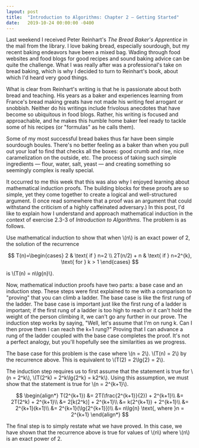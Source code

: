 ```yaml
---
layout: post
title:  "Introduction to Algorithms: Chapter 2 — Getting Started"
date:   2019-10-24 00:00:00 -0400
---
```


Last weekend I received Peter Reinhart's *The Bread Baker's Apprentice* in the mail from the library. I love baking bread, especially sourdough, but my recent baking endeavors have been a mixed bag. Wading through food websites and food blogs for good recipes and sound baking advice can be quite the challenge. What I was really after was a professional's take on bread baking, which is why I decided to turn to Reinhart's book, about which I'd heard very good things.

What is clear from Reinhart's writing is that he is passionate about both bread and teaching. His years as a baker and experiences learning from France's bread making greats have not made his writing feel arrogant or snobbish. Neither do his writings include frivolous anecdotes that have become so ubiquitous in food blogs. Rather, his writing is focused and approachable, and he makes this humble home baker feel ready to tackle some of his recipes (or "formulas" as he calls them).

Some of my most successful bread bakes thus far have been simple sourdough boules. There's no better feeling as a baker than when you pull out your loaf to find that checks all the boxes: good crumb and rise, nice caramelization on the outside, etc. The process of taking such simple ingredients — flour, water, salt, yeast — and creating something so seemingly complex is really special.

It occurred to me this week that this was also why I enjoyed learning about mathematical induction proofs. The building blocks for these proofs are so simple, yet they come together to create a logical and well-structured argument. (I once read somewhere that a proof was an argument that could withstand the criticism of a highly caffeinated adversary.) In this post, I'd like to explain how I understand and approach mathematical induction in the context of exercise 2.3-3 of *Introduction to Algorithms*. The problem is as follows.

Use mathematical induction to show that when \\\(n\\\) is an exact power of 2, the solution of the recurrence

$$
T(n)=\begin{cases}
2 & \text{ if } n=2 \\ 
2T(n/2) + n & \text{ if } n=2^{k}, \text{ for } k > 1
\end{cases}
$$

is \\\(T(n) = n\lg{n}\\\).

Now, mathematical induction proofs have two parts: a base case and an induction step. These steps were first explained to me with a comparison to "proving" that you can climb a ladder. The base case is like the first rung of the ladder. The base case is important just like the first rung of a ladder is important; if the first rung of a ladder is too high to reach or it can't hold the weight of the person climbing it, we can't go any further in our prove. The induction step works by saying, "Well, let's assume that I'm on rung k. Can I then prove them I can reach the k+1 rung?" Proving that I can advance a rung of the ladder coupled with the base case completes the proof. It's not a perfect analogy, but you'll hopefully see the similarities as we progress.

The base case for this problem is the case where \\\(n = 2\\\). \\\(T(n) = 2\\\) by the recurrence above. This is equivalent to \\\(T(2) = 2\lg{2} = 2\\\).

The induction step requires us to first assume that the statement is true for \\\(n = 2^k\\\), \\\(T(2^k) = 2^k\lg{2^k} = k2^k\\\). Using this assumption, we must show that the statement is true for \\\(n = 2^{k+1}\\\).

$$
\begin{align*}
T(2^{k+1}) &= 2T(\frac{2^{k+1}}{2}) + 2^{k+1}\\ 
 &= 2T(2^k) + 2^{k+1}\\ 
 &= 2[k(2^k)] + 2^{k+1}\\ 
 &= k(2^{k+1}) + 2^{k+1}\\ 
 &= 2^{k+1}(k+1)\\ 
 &= 2^{k+1}(\lg{2^{k+1}})\\ 
 &= n\lg{n} \text{, where }n = 2^{k+1}
\end{align*}
$$

The final step is to simply restate what we have proved. In this case, we have shown that the recurrence above is true for values of \\\(n\\\) where \\\(n\\\) is an exact power of 2.
